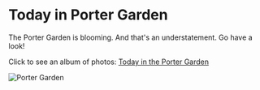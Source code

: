 # Today in Porter Garden

The Porter Garden is blooming. And that's an understatement. Go have a look!

Click to see an album of photos: [Today in the Porter Garden]( https://photos.app.goo.gl/RGGRZPNnHjWQZYxB9 )

![Porter Garden]( https://heritage-happenings.github.io/Blog/2025/07-july/2025-07-02-Today-in-Porter-Garden/porter-garden.png)
